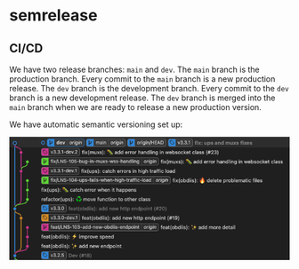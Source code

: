 # semrelease

## CI/CD
We have two release branches: `main` and `dev`. The `main` branch is the production branch. Every commit to the `main` branch is a new production release. The `dev` branch is the development branch. Every commit to the `dev` branch is a new development release. The `dev` branch is merged into the `main` branch when we are ready to release a new production version.

We have automatic semantic versioning set up:

![branches](https://github.com/matthewtrotter/semrelease/blob/main/branches.png)
